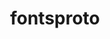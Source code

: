 ---
title: "fontsproto"
layout: cache
categories: [package, v0.18]
meta: {"versions": ["2.1.3"], "compilers": ["gcc@7.5.0"]}
spec_files: 
 - spec-0.json
spec_names:
 - 'fontsproto@2.1.3%gcc@7.5.0 arch=linux-ubuntu18.04-x86_64 ^pkgconf@1.8.0%gcc@7.5.0 arch=linux-ubuntu18.04-x86_64 ^util-macros@1.19.3%gcc@7.5.0 arch=linux-ubuntu18.04-x86_64'
---
